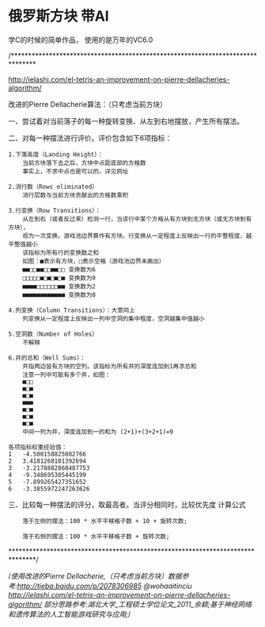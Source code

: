 # 俄罗斯方块 带AI
学C的时候的简单作品，
使用的是万年的VC6.0

/*******************************************************************************

http://ielashi.com/el-tetris-an-improvement-on-pierre-dellacheries-algorithm/

改进的Pierre Dellacherie算法：（只考虑当前方块）

一、尝试着对当前落子的每一种旋转变换、从左到右地摆放，产生所有摆法。

二、对每一种摆法进行评价。评价包含如下6项指标：

    1.下落高度（Landing Height）：
        当前方块落下去之后，方块中点距底部的方格数
        事实上，不求中点也是可以的，详见网址

    2.消行数（Rows eliminated）
        消行层数与当前方块贡献出的方格数乘积

    3.行变换（Row Transitions）：
        从左到右（或者反过来）检测一行，当该行中某个方格从有方块到无方块（或无方块到有方块），
        视为一次变换。游戏池边界算作有方块。行变换从一定程度上反映出一行的平整程度，越平整值越小
        该指标为所有行的变换数之和
        如图：■表示有方块，□表示空格（游戏池边界未画出）
        ■■□□■■□□■■□□ 变换数为6
        □□□□□■□■□■□■ 变换数为9
        ■■■■□□□□□□■■ 变换数为2
        ■■■■■■■■■■■■ 变换数为0

    4.列变换（Column Transitions）：大意同上
        列变换从一定程度上反映出一列中空洞的集中程度，空洞越集中值越小

    5.空洞数（Number of Holes）
        不解释

    6.井的总和（Well Sums）：
        井指两边皆有方块的空列。该指标为所有井的深度连加到1再求总和
        注意一列中可能有多个井，如图：
        ■□□
        ■□■
        ■□■
        ■■■
        ■□■
        ■□■
        ■□■
        中间一列为井，深度连加到一的和为 (2+1)+(3+2+1)=9

    各项指标权重经验值：
    1	-4.500158825082766
    2	3.4181268101392694
    3	-3.2178882868487753
    4	-9.348695305445199
    5	-7.899265427351652
    6	-3.3855972247263626

三、比较每一种摆法的评分，取最高者。当评分相同时，比较优先度
    计算公式

        落于左侧的摆法：100 * 水平平移格子数 + 10 + 旋转次数;

        落于右侧的摆法：100 * 水平平移格子数 + 旋转次数;
*******************************************************************************/



/*使用改进的Pierre Dellacherie,（只考虑当前方块）数据参考:http://tieba.baidu.com/p/2078306985 @wohaaitinciu
http://ielashi.com/el-tetris-an-improvement-on-pierre-dellacheries-algorithm/
部分思路参考:湖北大学_工程硕士学位论文_2011_余颖;基于神经网络和遗传算法的人工智能游戏研究与应用;*/

